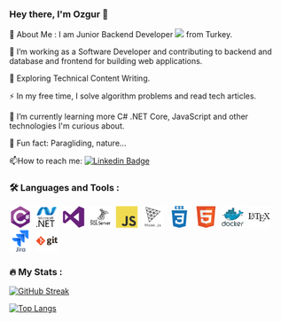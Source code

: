 ### Hey there, I'm Ozgur :wave:

:space_invader: About Me : I am Junior Backend Developer <img src="https://media.giphy.com/media/WUlplcMpOCEmTGBtBW/giphy.gif" width="30"> from Turkey.

:telescope: I’m working as a Software Developer and contributing to backend and database and frontend for building web applications.

:seedling: Exploring Technical Content Writing.

:zap: In my free time, I solve algorithm problems and read tech articles.

:cactus: I’m currently learning more C# .NET Core, JavaScript and other technologies I'm curious about.

:space_invader: Fun fact: Paragliding, nature...

:mailbox:How to reach me: [![Linkedin Badge](https://img.shields.io/badge/-Ozgur-blue?style=flat&logo=Linkedin&logoColor=white)](https://www.linkedin.com/in/ozgur-gunay/)

### :hammer_and_wrench: Languages and Tools :
<div>  
  <img src="https://github.com/devicons/devicon/blob/master/icons/csharp/csharp-original.svg" title="Csharp" alt="Csharp" width="40" height="40"/>&nbsp;
  <img src="https://github.com/devicons/devicon/blob/master/icons/dot-net/dot-net-original-wordmark.svg" title="Dotnet" alt="Dotnet" width="40" height="40"/>&nbsp;
  <img src="https://github.com/devicons/devicon/blob/master/icons/visualstudio/visualstudio-plain.svg" title="Visualstudio" alt="Visualstudio" width="40" height="40"/>&nbsp;
  <img src="https://github.com/devicons/devicon/blob/master/icons/microsoftsqlserver/microsoftsqlserver-plain-wordmark.svg" title="Microsoftsqlserver" alt="Microsoftsqlserver" width="40" height="40"/>&nbsp;
  <img src="https://github.com/devicons/devicon/blob/master/icons/javascript/javascript-original.svg" title="JavaScript" alt="JavaScript" width="40" height="40"/>&nbsp;
  <img src="https://github.com/devicons/devicon/blob/master/icons/threejs/threejs-original-wordmark.svg" title="Threejs" alt="Threejs" width="40" height="40"/>&nbsp;
  <img src="https://github.com/devicons/devicon/blob/master/icons/css3/css3-plain-wordmark.svg"  title="CSS3" alt="CSS" width="40" height="40"/>&nbsp;
  <img src="https://github.com/devicons/devicon/blob/master/icons/html5/html5-original.svg" title="HTML5" alt="HTML" width="40" height="40"/>&nbsp;
  <img src="https://github.com/devicons/devicon/blob/master/icons/docker/docker-original-wordmark.svg" title="Docker" alt="Docker" width="40" height="40"/>&nbsp;
  <img src="https://github.com/devicons/devicon/blob/master/icons/latex/latex-original.svg" title="Latex" alt="Latex" width="40" height="40"/>&nbsp;
  <img src="https://github.com/devicons/devicon/blob/master/icons/jira/jira-original-wordmark.svg" title="Jira" alt="Jira" width="40" height="40"/>&nbsp;
  <img src="https://github.com/devicons/devicon/blob/master/icons/git/git-original-wordmark.svg" title="Git" **alt="Git" width="40" height="40"/>
</div>


### :fire: My Stats :

[![GitHub Streak](http://github-readme-streak-stats.herokuapp.com?user=ozgurgunay&theme=dark&background=000000)](https://git.io/streak-stats)

[![Top Langs](https://github-readme-stats.vercel.app/api/top-langs/?username=ozgurgunay&layout=compact&theme=vision-friendly-dark)](https://github.com/anuraghazra/github-readme-stats)


